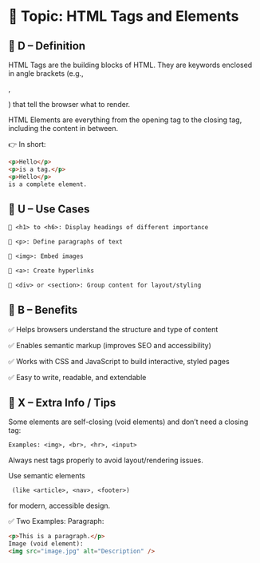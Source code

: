 # 🧩 Topic: HTML Tags and Elements

## 🔹 D – Definition

HTML Tags are the building blocks of HTML. They are keywords enclosed in angle brackets (e.g., <p>, </p>) that tell the browser what to render.

HTML Elements are everything from the opening tag to the closing tag, including the content in between.

👉 In short:

```html
<p>Hello</p>
<p>is a tag.</p>
<p>Hello</p>
is a complete element.
```

## 🔹 U – Use Cases

```txt
🔸 <h1> to <h6>: Display headings of different importance

🔸 <p>: Define paragraphs of text

🔸 <img>: Embed images

🔸 <a>: Create hyperlinks

🔸 <div> or <section>: Group content for layout/styling
```

## 🔹 B – Benefits

✅ Helps browsers understand the structure and type of content

✅ Enables semantic markup (improves SEO and accessibility)

✅ Works with CSS and JavaScript to build interactive, styled pages

✅ Easy to write, readable, and extendable

## 🔹 X – Extra Info / Tips

Some elements are self-closing (void elements) and don’t need a closing tag:

```txt
Examples: <img>, <br>, <hr>, <input>
```

Always nest tags properly to avoid layout/rendering issues.

Use semantic elements

```txt
 (like <article>, <nav>, <footer>)
```

for modern, accessible design.

✅ Two Examples:
Paragraph:

```html
<p>This is a paragraph.</p>
Image (void element):
<img src="image.jpg" alt="Description" />
```
